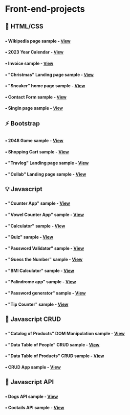 
# Front-end-projects

<h4 style="font-size: 20px;">🎨 HTML/CSS<h4> 

<h4>• Wikipedia page sample - <a href="https://simonakom.github.io/front-end-projects/1-wikipedia-page/richard-gere.html" style="font-size:small;">View</a><h4>

<h4>• 2023 Year Calendar - <a href="https://simonakom.github.io/front-end-projects/2-calendar/calendar.html" style="font-size:small;">View</a><h4>

<h4>• Invoice sample - <a href="https://simonakom.github.io/front-end-projects/3-invoice/invoice.html" style="font-size:small;">View</a><h4>

<h4>• "Christmas" Landing page sample - <a href="https://simonakom.github.io/front-end-projects/4-sample-page/sample-page.html" style="font-size:small;">View</a><h4>

<h4>• "Sneaker" home page sample - <a href="https://simonakom.github.io/front-end-projects/tasks-additional/sneaker/sneaker.html">View</a><h4>

<h4>• Contact Form sample - <a href="https://simonakom.github.io/front-end-projects/5-contact-form/contact-form.html" style="font-size:small;">View</a><h4>

<h4>• SingIn page sample - <a href="https://simonakom.github.io/front-end-projects/6-registration-form/registration.html" style="font-size:small;">View</a><h4>

<h4 style="font-size: 20px;">⚡️ Bootstrap<h4> 

<h4>• 2048 Game sample - <a href="https://simonakom.github.io/front-end-projects/7-bootstrap/game2048/game-2048.html">View</a><h4>

<h4>• Shopping Cart sample - <a href="https://simonakom.github.io/front-end-projects/7-bootstrap/shopping-cart/shopping-cart.html">View</a><h4>

<h4>• "Travlog" Landing page sample - <a href="https://simonakom.github.io/front-end-projects/8-travlog-landing-page/travlog.html">View</a><h4>

<h4>• "Collab" Landing page sample - <a href="https://simonakom.github.io/front-end-projects/tasks-additional/collab-landing-page/collab.html">View</a><h4>


<h4 style="font-size: 20px;">💡 Javascript<h4> 

<h4>• "Counter App" sample - <a href="https://simonakom.github.io/front-end-projects/tasks-additional/number-counter/index.html">View</a><h4>

<h4>• "Vowel Counter App" sample - <a href="https://simonakom.github.io/front-end-projects/tasks-additional/vocals-counter/index.html">View</a><h4>

<h4>• "Calculator" sample - <a href="https://simonakom.github.io/front-end-projects/javascript-dom/calculator/calculator.html">View</a><h4>

<h4>• "Quiz" sample - <a href="https://simonakom.github.io/front-end-projects/javascript-dom/quiz/index.html">View</a><h4>

<h4>• "Password Validator" sample - <a href="https://simonakom.github.io/front-end-projects/javascript-dom/check-pass-strength/index.html">View</a><h4>

<h4>• "Guess the Number" sample - <a href="https://simonakom.github.io/front-end-projects/javascript-dom/guessing-number-game/index.html">View</a><h4>

<h4>• "BMI Calculator" sample - <a href="https://simonakom.github.io/front-end-projects/tasks-additional/bmi-calculator/index.html">View</a><h4>

<h4>• "Palindrome app" sample - <a href="https://simonakom.github.io/front-end-projects/tasks-additional/palindrome-app/index.html">View</a><h4>

<h4>• "Password generator" sample - <a href="https://simonakom.github.io/front-end-projects/tasks-additional/passwrd-generator/index.html">View</a><h4>

<h4>• "Tip Counter" sample - <a href="https://simonakom.github.io/front-end-projects/tasks-additional/tip-counter/index.html">View</a><h4>

<h4 style="font-size: 20px;">📁 Javascript CRUD <h4> 

<h4>• "Catalog of Products" DOM Manipulation sample - <a href="https://simonakom.github.io/front-end-projects/javascript-crud/dom-manipulation/products.html">View</a><h4>

<h4>• "Data Table of People" CRUD sample - <a href="https://simonakom.github.io/front-end-projects/javascript-crud/crud-people-data-table/dynamic-table.html">View</a><h4>

<h4>• "Data Table of Products" CRUD sample - <a href="https://simonakom.github.io/front-end-projects/javascript-crud/crud-products-data-table/index.html">View</a><h4>

<h4>• CRUD App sample - <a href="https://simonakom.github.io/front-end-projects/javascript-crud/data-table-app/admin.html">View</a><h4>


<h4 style="font-size: 20px;">🔗 Javascript API <h4> 

<h4>• Dogs API sample - <a href="https://simonakom.github.io/front-end-projects/javascript-api/dogs-api/dogs-photo-album.html">View</a><h4>

<h4>• Coctails API sample - <a href="https://simonakom.github.io/front-end-projects/javascript-api/coctails-api/coctails.html">View</a><h4>






